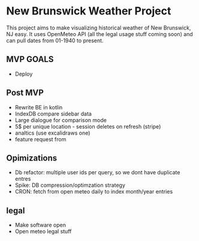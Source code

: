 # New Brunswick Weather Project

This project aims to make visualizing historical weather of New Brunswick, NJ easy. It uses OpenMeteo API (all the legal usage stuff coming soon) and can pull dates from 01-1940 to present.

## MVP GOALS

- Deploy

## Post MVP

- Rewrite BE in kotlin
- IndexDB compare sidebar data
- Large dialogue for comparison mode
- 5$ per unique location - session deletes on refresh (stripe)
- analtics (use excalidraws one)
- feature request from

## Opimizations

- Db refactor: multiple user ids per query, so we dont have duplicate entres
- Spike: DB compression/optimzation strategy
- CRON: fetch from open meteo daily to index month/year entries

## legal

- Make software open
- Open meteo legal stuff
